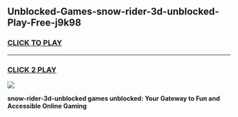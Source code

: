
## Unblocked-Games-snow-rider-3d-unblocked-Play-Free-j9k98
<h3>
<a href="https://premium76.site?title=snow-rider-3d-unblocked&ref=21A">CLICK TO PLAY</a></h3>
<hr>

<h3>
<a href="https://premium76.site?title=snow-rider-3d-unblocked&ref=21A">CLICK 2 PLAY</a>
  
</h3>

<a href="https://premium76.site?title=snow-rider-3d-unblocked&ref=21A"><img src="https://clearcache.store/games.png"></a>


**snow-rider-3d-unblocked games unblocked: Your Gateway to Fun and Accessible Online Gaming**

